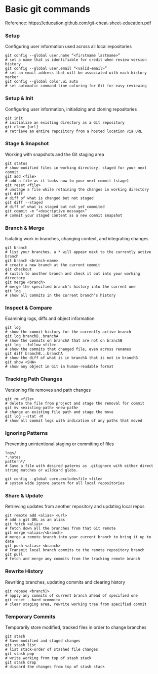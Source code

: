 # Basic git commands
Reference: https://education.github.com/git-cheat-sheet-education.pdf
### Setup
Configuring user information used across all local repositories

``` shell
git config --global user.name “<firstname lastname>”
# set a name that is identifiable for credit when review version history
git config --global user.email “<valid-email>”
# set an email address that will be associated with each history marker
git config --global color.ui auto
# set automatic command line coloring for Git for easy reviewing
```

### Setup & Init
Configuring user information, initializing and cloning repositories
``` shell
git init
# initialize an existing directory as a Git repository
git clone [url]
# retrieve an entire repository from a hosted location via URL
```

### Stage & Snapshot
Working with snapshots and the Git staging area
``` shell
git status
# show modified files in working directory, staged for your next commit
git add <file>
# add a file as it looks now to your next commit (stage)
git reset <file>
# unstage a file while retaining the changes in working directory
git diff
# diff of what is changed but not staged
git diff --staged
# diff of what is staged but not yet commited
git commit -m “<descriptive message>”
# commit your staged content as a new commit snapshot
```

### Branch & Merge
Isolating work in branches, changing context, and integrating changes
``` shell
git branch
# list your branches. a * will appear next to the currently active branch
git branch <branch-name>
# create a new branch at the current commit
git checkout
# switch to another branch and check it out into your working directory
git merge <branch>
# merge the specified branch’s history into the current one
git log
# show all commits in the current branch’s history
```

### Inspect & Compare
Examining logs, diffs and object information

``` shell
git log
# show the commit history for the currently active branch
git log branchB..branchA
# show the commits on branchA that are not on branchB
git log --follow <file>
# show the commits that changed file, even across renames
git diff branchB...branchA
# show the diff of what is in branchA that is not in branchB
git show <SHA>
# show any object in Git in human-readable format
```

### Tracking Path Changes
Versioning file removes and path changes
``` shell
git rm <file>
# delete the file from project and stage the removal for commit
git mv <existing-path> <new-path>
# change an existing file path and stage the move
git log --stat -M
# show all commit logs with indication of any paths that moved
```

### Ignoring Patterns
Preventing unintentional staging or commiting of files
``` shell
logs/
*.notes
pattern*/
# Save a file with desired paterns as .gitignore with either direct string matches or wildcard globs.

git config --global core.excludesfile <file>
# system wide ignore patern for all local repositories
```

### Share & Update
Retrieving updates from another repository and updating local repos
``` shell
git remote add <alias> <url>
# add a git URL as an alias
git fetch <alias>
# fetch down all the branches from that Git remote
git merge <alias>/<branch>
# merge a remote branch into your current branch to bring it up to date
git push <alias> <branch>
# Transmit local branch commits to the remote repository branch
git pull
# fetch and merge any commits from the tracking remote branch
```


### Rewrite History
Rewriting branches, updating commits and clearing history
``` shell
git rebase <branch]>
# apply any commits of current branch ahead of specified one
git reset --hard <commit>
# clear staging area, rewrite working tree from specified commit
```

### Temporary Commits
Temporarily store modified, tracked files in order to change branches
``` shell
git stash
# Save modified and staged changes
git stash list
# list stack-order of stashed file changes
git stash pop
# write working from top of stash stack
git stash drop
# discard the changes from top of stash stack
```
